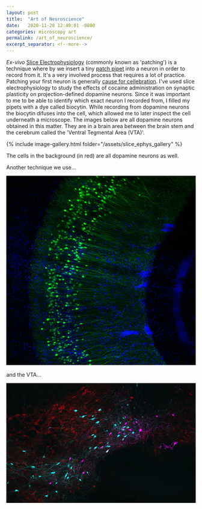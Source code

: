 ```yaml
---
layout: post
title:  "Art of Neuroscience"
date:   2020-11-28 12:40:01 -0800
categories: microscopy art
permalink: /art_of_neuroscience/
excerpt_separator: <!--more-->
---
```


<i>Ex-vivo</i> [Slice Electrophysiology](https://en.wikipedia.org/wiki/Electrophysiology) (commonly known as 'patching') is a technique where by we insert a tiny [patch pipet](https://en.wikipedia.org/wiki/Electrophysiology#/media/File:Patch_pipette.jpg) into a neuron in order to record from it. It's a very involved process that requires a lot of practice. Patching your first neuron is generally [cause for cellebration](http://lammellab.org/wp-content/uploads/2017/12/2015-03-07-15.56.40-e1512171993740.jpg). I've used slice electrophysiology to study the effects of cocaine administration on synaptic plasticity on projection-defined dopamine neurons. Since it was important to me to be able to identify which exact neuron I recorded from, I filled my pipets with a dye called biocytin. While recording from dopamine neurons the biocytin difuses into the cell, which allowed me to later inspect the cell underneath a microscope. The images below are all dopamine neurons obtained in this matter. They are in a brain area between the brain stem and the cerebrum called the 'Ventral Tegmental Area (VTA)'.

{% include image-gallery.html folder="/assets/slice_ephys_gallery" %}

<!--more-->

The cells in the background (in red) are all dopamine neurons as well.

Another technique we use...


<a href="/assets/hippocampus.jpg" title="Hippocampus">
    <img src="/assets/hippocampus.resized.jpg" alt="Hippocampus" />
  </a>

and the VTA...

<a href="/assets/VTA.jpg" title="VTA">
    <img src="/assets/VTA.resized.jpg" alt="VTA" />
  </a>
